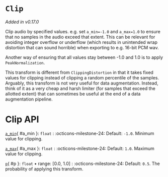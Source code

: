 # `Clip`

_Added in v0.17.0_

Clip audio by specified values. e.g. set `a_min=-1.0` and `a_max=1.0` to ensure that no
samples in the audio exceed that extent. This can be relevant for avoiding integer
overflow or underflow (which results in unintended wrap distortion that can sound
horrible) when exporting to e.g. 16-bit PCM wav.

Another way of ensuring that all values stay between -1.0 and 1.0 is to apply
`PeakNormalization`.

This transform is different from `ClippingDistortion` in that it takes fixed values
for clipping instead of clipping a random percentile of the samples. Arguably, this
transform is not very useful for data augmentation. Instead, think of it as a very
cheap and harsh limiter (for samples that exceed the allotted extent) that can
sometimes be useful at the end of a data augmentation pipeline.

# Clip API

[`a_min`](#a_min){ #a_min }: `float`
:   :octicons-milestone-24: Default: `-1.0`. Minimum value for clipping.

[`a_max`](#a_max){ #a_max }: `float`
:   :octicons-milestone-24: Default: `1.0`. Maximum value for clipping.

[`p`](#p){ #p }: `float` • range: [0.0, 1.0]
:   :octicons-milestone-24: Default: `0.5`. The probability of applying this transform.
